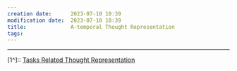 ```yaml
---
creation date:		2023-07-10 10:39
modification date:	2023-07-10 10:39
title: 				A-temporal Thought Representation
tags:
---
```


---
[1^]:: [Tasks Related Thought Representation](Tasks%20Related%20Thought%20Representation.md)
